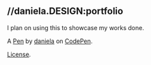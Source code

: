 //daniela.DESIGN:portfolio
--------------------------

I plan on using this to showcase my works done. 

A [Pen](https://codepen.io/daniela-idara/pen/NMRQGV) by [daniela](https://codepen.io/daniela-idara) on [CodePen](https://codepen.io).

[License](https://codepen.io/daniela-idara/pen/NMRQGV/license).

